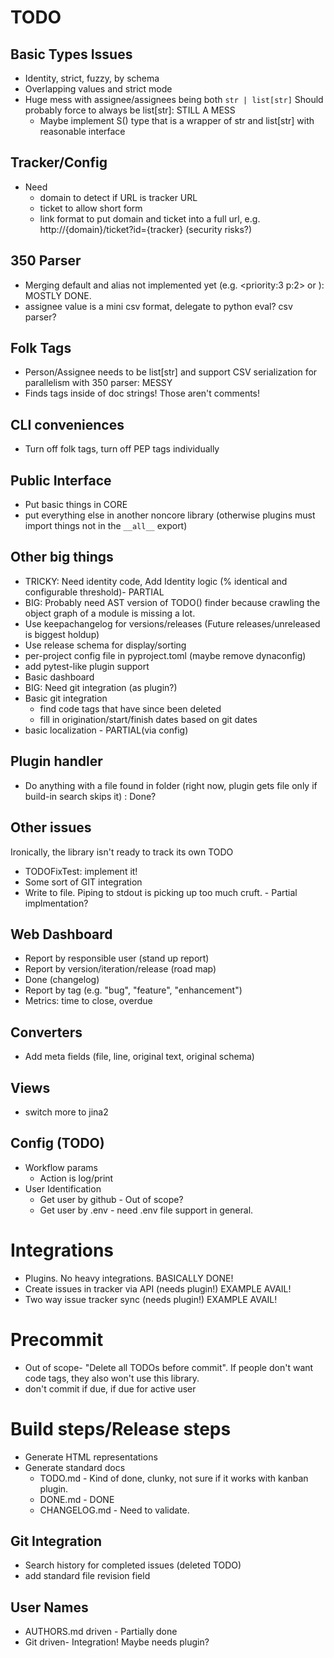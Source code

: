 # TODO

## Basic Types Issues
- Identity, strict, fuzzy, by schema
- Overlapping values and strict mode
- Huge mess with assignee/assignees being both `str | list[str]` Should probably force to always be list[str]: STILL A MESS
  - Maybe implement S() type that is a wrapper of str and list[str] with reasonable interface

## Tracker/Config
- Need
  - domain to detect if URL is tracker URL
  - ticket to allow short form
  - link format to put domain and ticket into a full url, e.g. http://{domain}/ticket?id={tracker} (security risks?)

## 350 Parser
- Merging default and alias not implemented yet (e.g. <priority:3 p:2> or <Jack assignee:John a:Jill>): MOSTLY DONE.
- assignee value is a mini csv format, delegate to python eval? csv parser?

## Folk Tags
- Person/Assignee needs to be list[str] and support CSV serialization for parallelism with 350 parser: MESSY
- Finds tags inside of doc strings! Those aren't comments!

## CLI conveniences
- Turn off folk tags, turn off PEP tags individually

## Public Interface
- Put basic things in CORE
- put everything else in another noncore library (otherwise plugins must import things not in the `__all__` export)

## Other big things
- TRICKY: Need identity code, Add Identity logic (% identical and configurable threshold)- PARTIAL
- BIG: Probably need AST version of TODO() finder because crawling the object graph of a module is missing a lot.
- Use keepachangelog for versions/releases (Future releases/unreleased is biggest holdup)
- Use release schema for display/sorting
- per-project config file in pyproject.toml (maybe remove dynaconfig)
- add pytest-like plugin support
- Basic dashboard
- BIG: Need git integration (as plugin?)
- Basic git integration
  - find code tags that have since been deleted
  - fill in origination/start/finish dates based on git dates
- basic localization - PARTIAL(via config)

## Plugin handler
- Do anything with a file found in folder (right now, plugin gets file only if build-in search skips it) : Done?

## Other issues

Ironically, the library isn't ready to track its own TODO

- TODOFixTest: implement it!
- Some sort of GIT integration
- Write to file. Piping to stdout is picking up too much cruft. - Partial implmentation?

## Web Dashboard

- Report by responsible user (stand up report)
- Report by version/iteration/release (road map)
- Done (changelog)
- Report by tag (e.g. "bug", "feature", "enhancement")
- Metrics: time to close, overdue

## Converters

- Add meta fields (file, line, original text, original schema)

## Views

- switch more to jina2

## Config (TODO)

- Workflow params
  - Action is log/print
- User Identification
  - Get user by github - Out of scope?
  - Get user by .env - need .env file support in general.

# Integrations

- Plugins. No heavy integrations. BASICALLY DONE!
- Create issues in tracker via API (needs plugin!) EXAMPLE AVAIL!
- Two way issue tracker sync (needs plugin!) EXAMPLE AVAIL!

# Precommit

- Out of scope- "Delete all TODOs before commit". If people don't want code tags, they also won't use this library.
- don't commit if due, if due for active user

# Build steps/Release steps

- Generate HTML representations
- Generate standard docs
  - TODO.md - Kind of done, clunky, not sure if it works with kanban plugin.
  - DONE.md - DONE
  - CHANGELOG.md - Need to validate.

## Git Integration

- Search history for completed issues (deleted TODO)
- add standard file revision field

## User Names

- AUTHORS.md driven - Partially done
- Git driven- Integration! Maybe needs plugin?

